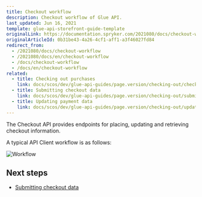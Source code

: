 ```yaml
---
title: Checkout workflow
description: Checkout workflow of Glue API.
last_updated: Jun 16, 2021
template: glue-api-storefront-guide-template
originalLink: https://documentation.spryker.com/2021080/docs/checkout-workflow
originalArticleId: 0b31be43-4a26-4cf1-aff1-a3f46027fd84
redirect_from:
  - /2021080/docs/checkout-workflow
  - /2021080/docs/en/checkout-workflow
  - /docs/checkout-workflow
  - /docs/en/checkout-workflow
related:
  - title: Checking out purchases
    link: docs/scos/dev/glue-api-guides/page.version/checking-out/checking-out-purchases.html
  - title: Submitting checkout data
    link: docs/scos/dev/glue-api-guides/page.version/checking-out/submitting-checkout-data.html
  - title: Updating payment data
    link: docs/scos/dev/glue-api-guides/page.version/checking-out/updating-payment-data.html
---
```


The Checkout API provides endpoints for placing, updating and retrieving checkout information.

A typical API Client workflow is as follows:

![Workflow](https://spryker.s3.eu-central-1.amazonaws.com/docs/Glue+API/Glue+API+Storefront+Guides/Checking+Out+Purchases+and+Getting+Checkout+Data/checkout-payment-process.png)

## Next steps

* [Submitting checkout data](/docs/scos/dev/glue-api-guides/{{page.version}}/checking-out/submitting-checkout-data.html)

